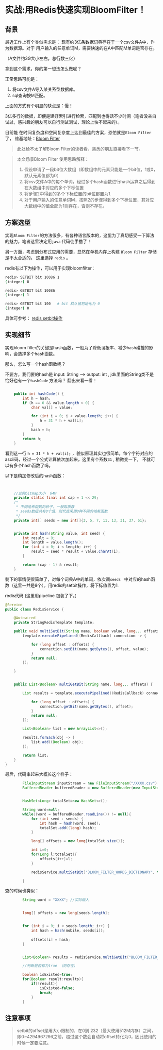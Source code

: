 # 实战:用Redis快速实现BloomFilter！



## 背景

最近工作上有个类似需求是： 现有约3亿条数据词典存在于一个csv文件A中，作为数据源。对于 用户输入的任意单词M，需要快速的在A中匹配M单词是否存在。

（A文件约3G大小左右，总行数三亿）



拿到这个需求，你的第一想法怎么做呢？



正常思路可能是： 

1. 将csv文件A导入某关系型数据库。
2. sql查询按M匹配。

上面的方式有个明显的缺点是：慢！

3亿多行的数据，即便是建好索引进行检索，匹配到也得话不少时间（笔者没亲自试过，感兴趣的朋友可以自行测试测试，理论上快不起来的）。



目前能 在时间复杂度和空间复杂度上达到最佳的方案，恐怕就是`Bloom Filter`了， 维基地址：[Bloom Filter](https://en.wikipedia.org/wiki/Bloom_filter)

> 此处给不太了解Bloom Filter的读者看，熟悉的朋友直接看下一节。

> 本文场景Bloom Filter 使用思路解释： 
>
> 1. 假设申请了一段bit位大数组（即数组中的元素只能是一个bit位，1或0，默认元素值都为0）
> 2. 将csv文件A中的每个单词，经过多个hash函数进行hash运算之后得到在大数组中对应的多个下标位置
> 3. 将步骤2中得到的多个下标位置的bit位都置为1.
> 4. 对于用户输入的任意单词M，按照2的步骤得到多个下标位置，其对应大数组中的值全部为1则存在，否则不存在。





## 方案选型

实现`Bloom Filter`的方法很多，有各种语言版本的，这里为了真切感受一下算法的魅力，笔者这里决定用`java` 代码徒手撸了！

另一方面，考虑到分布式应用的需要，显然在单机内存上构建 `Bloom Filter` 存储是不太合适的。 这里选择 `redis` 。

redis有以下为操作，可以用于实现bloomfilter：

```bash
redis> SETBIT bit 10086 1
(integer) 0

redis> GETBIT bit 10086
(integer) 1

redis> GETBIT bit 100   # bit 默认被初始化为 0
(integer) 0
```



具体可参考： [redis setbit操作](http://redisdoc.com/string/setbit.html)



## 实现细节 

实现bloom filter的关键是hash函数，一般为了降低误报率、减少hash碰撞的影响，会选择多个hash函数。 

那么，怎么写一个hash函数呢？

不要方，我们要的hash是 input: String  --> output: int , jdk里面的String类不是恰好也有一个`hashCode` 方法吗？ 翻出来看一看！

```java

    public int hashCode() {
        int h = hash;
        if (h == 0 && value.length > 0) {
            char val[] = value;

            for (int i = 0; i < value.length; i++) {
                h = 31 * h + val[i];
            }
            hash = h;
        }
        return h;
    }
```

看到这一行 `h = 31 * h + val[i];` ，貌似原理其实也很简单，每个字符对应的ascii码，经过一个公式计算依次加起来。这里有个系数`31`  , 稍微变一下， 不就可以有多个hash函数了吗。



以下是稍加修改后的hash函数：

```java


    //总的bitmap大小  64M
    private static final int cap = 1 << 29;
    /*
     * 不同哈希函数的种子，一般取质数
     * seeds数组共有8个值，则代表采用8种不同的哈希函数
     */
    private int[] seeds = new int[]{3, 5, 7, 11, 13, 31, 37, 61};


    private int hash(String value, int seed) {
        int result = 0;
        int length = value.length();
        for (int i = 0; i < length; i++) {
            result = seed * result + value.charAt(i);
        }

        return (cap - 1) & result;
    }

```



剩下的事情便很简单了，对每个词典A中的单词，依次调`seeds ` 中对应的hash函数（这里一共是8个），用redis的setbit操作，将下标值置为1.



redis代码 (这里用pipeline 包装了下。)

```java
@Service
public class RedisService {

	@Autowired
    private StringRedisTemplate template;

	public void multiSetBit(String name, boolean value, long... offsets) {
        template.executePipelined((RedisCallback) connection -> {

            for (long offset : offsets) {
                connection.setBit(name.getBytes(), offset, value);
            }
            return null;
        });

    }


    public List<Boolean> multiGetBit(String name, long... offsets) {

        List results = template.executePipelined((RedisCallback) connection -> {

            for (long offset : offsets) {
                connection.getBit(name.getBytes(), offset);
            }
            return null;
        });

        List<Boolean> list = new ArrayList<>();

        results.forEach(obj -> {
            list.add((Boolean) obj);
        });

        return list;
    }
}
```



最后，代码串起来大概长这个样子：

```java
        FileInputStream inputStream = new FileInputStream("/XXXX.csv");
        BufferedReader bufferedReader = new BufferedReader(new InputStreamReader(inputStream));


        HashSet<Long> totalSet=new HashSet<>();

        String word=null;
        while((word = bufferedReader.readLine()) != null){
            for (int seed : seeds) {
                int hash = hash(word, seed);
                totalSet.add((long) hash);
            }

            long[] offsets = new long[totalSet.size()];

            int i=0;
            for(Long l:totalSet){
                offsets[i++]=l;
            }

            redisService.multiSetBit("BLOOM_FILTER_WORDS_DICTIONARY", true, offsets);

        }

```



查的时候也类似：

```java
        String word = "XXXX"; //实际输入


        long[] offsets = new long[seeds.length];


        for (int i = 0; i < seeds.length; i++) {
            int hash = hash(mobile, seeds[i]);
           
            offsets[i] = hash;
        }


        List<Boolean> results = redisService.multiGetBit("BLOOM_FILTER_WORDS_DICTIONARY", offsets);

        //判断是否都为true （则存在)

        boolean isExisted=true;
        for(Boolean result:results){
            if(!result){
                isExisted=false;
                break;
            }
        }
```



## 注意事项

>  setbit的offset是用大小限制的，在0到 232（最大使用512M内存）之间，即0~4294967296之前，超过这个数会自动将offset转化为0，因此使用的时候一定要注意。





